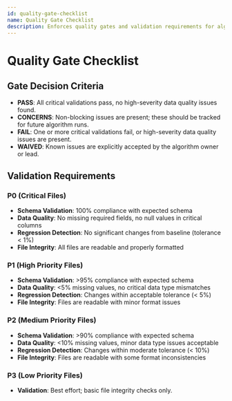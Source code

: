 ```yaml
---
id: quality-gate-checklist
name: Quality Gate Checklist
description: Enforces quality gates and validation requirements for algorithm output testing.
---
```


# Quality Gate Checklist

## Gate Decision Criteria
- **PASS**: All critical validations pass, no high-severity data quality issues found.
- **CONCERNS**: Non-blocking issues are present; these should be tracked for future algorithm runs.
- **FAIL**: One or more critical validations fail, or high-severity data quality issues are present.
- **WAIVED**: Known issues are explicitly accepted by the algorithm owner or lead.

## Validation Requirements

### P0 (Critical Files)
- **Schema Validation**: 100% compliance with expected schema
- **Data Quality**: No missing required fields, no null values in critical columns
- **Regression Detection**: No significant changes from baseline (tolerance < 1%)
- **File Integrity**: All files are readable and properly formatted

### P1 (High Priority Files)
- **Schema Validation**: >95% compliance with expected schema
- **Data Quality**: <5% missing values, no critical data type mismatches
- **Regression Detection**: Changes within acceptable tolerance (< 5%)
- **File Integrity**: Files are readable with minor format issues

### P2 (Medium Priority Files)
- **Schema Validation**: >90% compliance with expected schema
- **Data Quality**: <10% missing values, minor data type issues acceptable
- **Regression Detection**: Changes within moderate tolerance (< 10%)
- **File Integrity**: Files are readable with some format inconsistencies

### P3 (Low Priority Files)
- **Validation**: Best effort; basic file integrity checks only.
